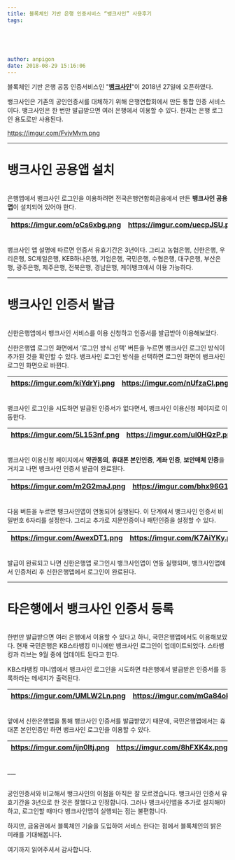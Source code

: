```yaml
---
title: 블록체인 기반 은행 인증서비스 “뱅크사인” 사용후기
tags:
  
  
  
  
  
author: anpigon
date: 2018-08-29 15:16:06
---
```


블록체인 기반 은행 공동 인증서비스인 "**[뱅크사인](http://www.banksign.or.kr/index.php)**"이 2018년 27일에 오픈하였다.

뱅크사인은 기존의 공인인증서를 대체하기 위해 은행연합회에서 만든 통합 인증 서비스이다. 뱅크사인은 한 번만 발급받으면 여러 은행에서 이용할 수 있다. 현재는 은행 로그인 용도로만 사용된다.

https://imgur.com/FvjvMvm.png

___

# 뱅크사인 공용앱 설치

<br>은행앱에서 뱅크사인 로그인을 이용하려면 전국은행연합회금융에서 만든 **뱅크사인 공용앱**이 설치되어 있어야 한다.

|https://imgur.com/oCs6xbg.png | https://imgur.com/uecpJSU.png |
|-|-|

<br>뱅크사인 앱 설명에 따르면 인증서 유효기간은 3년이다. 그리고 농협은행, 신한은행, 우리은행, SC제일은행, KEB하나은행, 기업은행, 국민은행, 수협은행, 대구은행, 부산은행, 광주은행, 제주은행, 전북은행, 경남은행, 케이뱅크에서 이용 가능하다.

___

# 뱅크사인 인증서 발급

<br>신한은행앱에서 뱅크사인 서비스를 이용 신청하고 인증서를 발급받아 이용해보았다.

신한은행앱 로그인 화면에서 ‘로그인 방식 선택’ 버튼을 누르면 뱅크사인 로그인 방식이 추가된 것을 확인할 수 있다. 뱅크사인 로그인 방식을 선택하면 로그인 화면이 뱅크사인 로그인 화면으로 바뀐다.

| https://imgur.com/kiYdrYj.png | https://imgur.com/nUfzaCI.png |
|-|-|

<br>뱅크사인 로그인을 시도하면 발급된 인증서가 없다면서, 뱅크사인 이용신청 페이지로 이동한다.

| https://imgur.com/5L153nf.png | https://imgur.com/ul0HQzP.png |
|-|-|

<br>뱅크사인 이용신청 페이지에서 **약관동의**, **휴대폰 본인인증**, **계좌 인증**, **보안매체 인증**을 거치고 나면 뱅크사인 인증서 발급이 완료된다.

| https://imgur.com/m2G2maJ.png | https://imgur.com/bhx96G1.png | https://imgur.com/bWmaUzS.png |
|-|-|-|

<br>다음 버튼을 누르면 뱅크사인앱이 연동되어 실행된다. 이 단계에서 뱅크사인 인증서 비밀번호 6자리를 설정한다. 그리고 추가로 지문인증이나 패턴인증을 설정할 수 있다.

| https://imgur.com/AwexDT1.png | https://imgur.com/K7AiYKy.png | https://imgur.com/YeT8uvb.png |
|-|-|-|

<br>발급이 완료되고 나면 신한은행앱 로그인시 뱅크사인앱이 연동 실행되며, 뱅크사인앱에서 인증처리 후 신한은행앱에서 로그인이  완료된다.
<br>

___

# 타은행에서 뱅크사인 인증서 등록

<br>한번만 발급받으면 여러 은행에서 이용할 수 있다고 하니, 국민은행앱에서도 이용해보았다. 현재 국민은행은 KB스타뱅킹 미니에만 뱅크사인 로그인이 업데이트되었다. 스타뱅킹과 리브는 9월 중에 업데이트 된다고 한다.

KB스타뱅킹 미니앱에서 뱅크사인 로그인을 시도하면 타은행에서 발급받은 인증서를 등록하라는 메세지가 출력된다.

| https://imgur.com/UMLW2Ln.png | https://imgur.com/mGa84ok.png| https://imgur.com/ojA9DTe.png |
|-|-|-|

<br>앞에서 신한은행앱을 통해 뱅크사인 인증서를 발급받았기 때문에, 국민은행앱에서는 휴대폰 본인인증만 하면 뱅크사인 로그인을 이용할 수 있다.

| https://imgur.com/ijn0Itj.png | https://imgur.com/8hFXK4x.png | https://imgur.com/7TKJVvH.png |
|-|-|-|


<br>
___

<br>공인인증서와 비교해서 뱅크사인의 이점을 아직은 잘 모르겠습니다. 뱅크사인 인증서 유효기간을 3년으로 한 것은 잘했다고 인정합니다. 그러나 뱅크사인앱을 추가로 설치해야하고, 로그인할 때마다 뱅크사인앱이 실행되는 점는 불편합니다.

하지만, 금융권에서 블록체인 기술을 도입하여 서비스 한다는 점에서 블록체인의 밝은 미래를 기대해봅니다.

여기까지 읽어주셔서 감사합니다.
